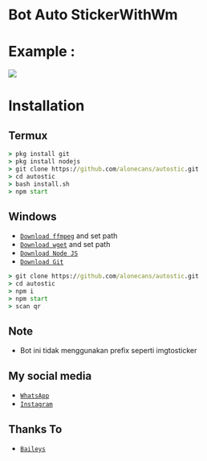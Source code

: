 # Bot Auto StickerWithWm

# Example :

<img align="center" height="auto" src="https://i.ibb.co/pvQsQQq/IMG-20210104-WA0818.jpg"/>

# Installation

## Termux
```cmd
> pkg install git
> pkg install nodejs
> git clone https://github.com/alonecans/autostic.git
> cd autostic
> bash install.sh
> npm start
```
## Windows
* [`Download ffmpeg`](https://ffmpeg.org/download.html#build-windows) and set path
* [`Download wget`](https://eternallybored.org/misc/wget/releases/) and set path
* [`Download Node JS`](https://nodejs.org/en/download/)
* [`Download Git`](https://git-scm.com/downloads)
```cmd
> git clone https://github.com/alonecans/autostic.git
> cd autostic
> npm i
> npm start
> scan qr
```

## Note
* Bot ini tidak menggunakan prefix seperti imgtosticker

## My social media
* [`WhatsApp`](http://wa.me/6283815956151)
* [`Instagram`](http://instagram.com/thenay_xploit_)

## Thanks To
* [`Baileys`](https://github.com/adiwajshing/Baileys)


